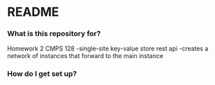# README #

### What is this repository for? ###

Homework 2 CMPS 128
-single-site key-value store rest api
-creates a network of instances that forward to the main instance

### How do I get set up? ###
